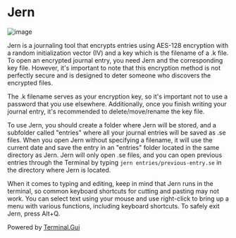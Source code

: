 # Jern
![image](https://user-images.githubusercontent.com/1261392/236711666-709956ae-1cf5-44e0-8a79-2c20613b8899.png)

Jern is a journaling tool that encrypts entries using AES-128 encryption with a random initialization vector (IV) and a key which is the filename of a .k file. To open an encrypted journal entry, you need Jern and the corresponding key file. However, it's important to note that this encryption method is not perfectly secure and is designed to deter someone who discovers the encrypted files.

The .k filename serves as your encryption key, so it's important not to use a password that you use elsewhere. Additionally, once you finish writing your journal entry, it's recommended to delete/move/rename the key file.

To use Jern, you should create a folder where Jern will be stored, and a subfolder called "entries" where all your journal entries will be saved as .se files. When you open Jern without specifying a filename, it will use the current date and save the entry in an "entries" folder located in the same directory as Jern. Jern will only open .se files, and you can open previous entries through the Terminal by typing `jern entries/previous-entry.se` in the directory where Jern is located.

When it comes to typing and editing, keep in mind that Jern runs in the terminal, so common keyboard shortcuts for cutting and pasting may not work. You can select text using your mouse and use right-click to bring up a menu with various functions, including keyboard shortcuts. To safely exit Jern, press Alt+Q.

Powered by [Terminal.Gui](https://github.com/gui-cs/Terminal.Gui)
